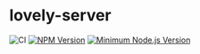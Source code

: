 # lovely-server

![CI](https://github.com/Hibanka/lovely-server/actions/workflows/ci.yml/badge.svg)
[![NPM Version](https://badgen.net/npm/v/lovely-server)](https://npmjs.com/package/lovely-server)
[![Minimum Node.js Version](https://badgen.net/npm/node/lovely-server)](https://npmjs.com/package/lovely-server)

